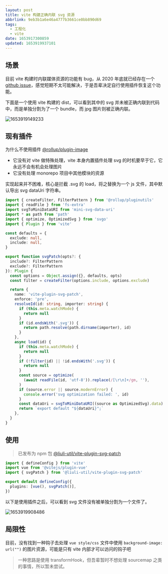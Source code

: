 ```yaml
---
layout: post
title: vite 构建正确内联 svg 资源
abbrlink: 9eb3b1a6e46a4777b3661ce0bb890d69
tags:
  - 工程化
  - vite
date: 1653917300859
updated: 1653919937101
---
```


## 场景

目前 vite 构建时内联媒体资源的功能有 bug，从 2020 年底就已经存在一个 [github issue](https://github.com/vitejs/vite/issues/1204)，感觉短期不太可能解决，于是吾辈决定自行使用插件恢复这个功能。

下面是一个使用 vite 构建的 dist，可以看到其中的 svg 并未被正确内联到代码中，而是单独分割为了一个 bundle，而 jpg 图片则被正确内联。

![1653919149233](/resource/96c0e9443b0d476cb48d81a8c0a25f1f.png)

## 现有插件

为什么不使用插件 [@rollup/plugin-image](https://github.com/rollup/plugins/tree/master/packages/image)

*   它没有对 vite 做特殊处理，vite 本身内置插件处理 svg 的时机要早于它，它永远不会有机会处理图片
*   它没有处理 monorepo 项目中其他模块的资源

实现起来并不困难，核心是拦截 .svg 的 load，将之替换为一个 js 文件，其中默认导出 svg dataUri 字符串。

```ts
import { createFilter, FilterPattern } from '@rollup/pluginutils'
import { readFile } from 'fs-extra'
import svgToMiniDataURI from 'mini-svg-data-uri'
import * as path from 'path'
import { optimize, OptimizedSvg } from 'svgo'
import { Plugin } from 'vite'

const defaults = {
  exclude: null,
  include: null,
}

export function svgPatch(opts?: {
  include?: FilterPattern
  exclude?: FilterPattern
}): Plugin {
  const options = Object.assign({}, defaults, opts)
  const filter = createFilter(options.include, options.exclude)

  return {
    name: 'vite-plugin-svg-patch',
    enforce: 'pre',
    resolveId(id: string, importer: string) {
      if (this.meta.watchMode) {
        return null
      }
      if (id.endsWith('.svg')) {
        return path.resolve(path.dirname(importer), id)
      }
    },
    async load(id) {
      if (this.meta.watchMode) {
        return null
      }
      if (!filter(id) || !id.endsWith('.svg')) {
        return null
      }
      const source = optimize(
        (await readFile(id, 'utf-8')).replace(/[\r\n]+/gm, ''),
      )
      if (source.error || source.modernError) {
        console.error('svg optimization failed: ', id)
      }
      const dataUri = svgToMiniDataURI((source as OptimizedSvg).data)
      return `export default "${dataUri}";`
    },
  }
}
```

## 使用

> 已发布为 npm 包 [@liuli-util/vite-plugin-svg-patch](https://npmjs.com/@liuli-util/vite-plugin-svg-patch)

```ts
import { defineConfig } from 'vite'
import vue from '@vitejs/plugin-vue'
import { svgPatch } from '@liuli-util/vite-plugin-svg-patch'

export default defineConfig({
  plugins: [vue(), svgPatch()],
})
```

以下是使用插件之后，可以看到 svg 文件没有被单独分割为一个文件了。

![1653919908486](/resource/f71f59c5dc304863928734a1ed0a281c.png)

## 局限性

目前，没有找到一种钩子去处理 `vue style/css` 文件中使用 `background-image: url("")` 的图片资源，可能是只有 vite 内部才可以访问的钩子吧

> 一种思路是使用 transformHook，但吾辈暂时不想处理 sourcemap 之类的事情，所以暂未尝试。
